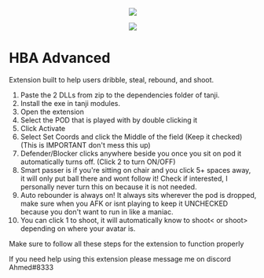 <p align="center"> 
   <img src="https://user-images.githubusercontent.com/24996684/35466253-f228fa38-02b6-11e8-8ec6-7d3f57caf2e2.png">
</p>
<p align="center">
   <a href="https://github.com/DevLooney"><img
   <a href="https://discord.gg/Vyc2gFC"><img src="https://img.shields.io/discord/225010488445108224.svg?style=flat-square"/></a>
</p>

# HBA Advanced
Extension built to help users dribble, steal, rebound, and shoot.

1. Paste the 2 DLLs from zip to the dependencies folder of tanji.
2. Install the exe in tanji modules.
3. Open the extension
4. Select the POD that is played with by double clicking it
4. Click Activate
5. Select Set Coords and click the Middle of the field (Keep it checked)(This is IMPORTANT don't mess this up)
6. Defender/Blocker clicks anywhere beside you once you sit on pod it automatically turns off. (Click 2 to turn ON/OFF)
7. Smart passer is if you're sitting on chair and you click 5+ spaces away, it will only put ball there and wont follow it! Check if interested, I personally never turn this on because it is not needed.
8. Auto rebounder is always on! It always sits wherever the pod is dropped, make sure when you AFK or isnt playing to keep it UNCHECKED because you don't want to run in like a maniac.
9. You can click 1 to shoot, it will automatically know to shoot< or shoot> depending on where your avatar is.

Make sure to follow all these steps for the extension to function properly

If you need help using this extension please message me on discord Ahmed#8333